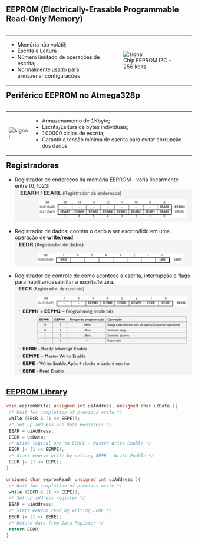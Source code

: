## EEPROM (Electrically-Erasable Programmable Read-Only Memory)

 <table style="float:right">
  <tr>
    <td>
      <ul>
        <li>Memória não volátil;</li>
        <li>Escrita e Leitura</li>
        <li>Número limitado de operações de escrita;</li>
        <li>Normalmente usado para armazenar configurações</li>
      </ul> 
    </td>
    <td>
     <figure>
     <img src="https://http2.mlstatic.com/D_NQ_NP_779811-MLB43560663837_092020-O.webp" alt="signal" width="100%" height="100%" style="vertical-align:middle">
     <figcaption>Chip EEPROM I2C - 256 kbits.</figcaption>
      </figure>
    </td>
  </tr>
</table> 

## Periférico EEPROM no Atmega328p
<table style="float:right">
  <tr>
    <td>
     <img src="https://www.arnabkumardas.com/blog/wp-content/uploads/2021/04/avrbus.png" alt="signal" width="100%" height="100%" style="vertical-align:middle">
   </td>
   <td>
      <ul>
        <li>Armazenamento de 1Kbyte;</li>
        <li>Escrita/Leitura de bytes individuais;</li>
        <li>100000 ciclos de escrita;</li>
        <li>Garantir a tensão mínima de escrita para evitar corrupção dos dados</li>
      </ul>
    </td>
  </tr>
</table>


## Registradores
- Registrador de endereços da memória EEPROM - varia linearmente entre $[0,1023]$
![prescaler](https://github.com/petrucior/ucontrolador/blob/main/lecture5/midia/enderecos.png?raw=true)

- Registrador de dados: contém o dado a ser escrito/lido em uma operação de **write**/**read**.
![enderecos](https://github.com/petrucior/ucontrolador/blob/main/lecture5/midia/dados.png?raw=true)

- Registrador de controle de como acontece a escrita, interrupção e flags para habilitar/desabilitar a escrita/leitura.
![controle](https://github.com/petrucior/ucontrolador/blob/main/lecture5/midia/controle.png?raw=true)

## [EEPROM Library](https://www.nongnu.org/avr-libc/user-manual/group__avr__eeprom.html)

```c
void eepromWrite( unsigned int uiAddress, unsigned char ucData ){
 /* Wait for completion of previous write */
 while (EECR & (1 << EEPE));
 /* Set up address and Data Registers */
 EEAR = uiAddress;
 EEDR = ucData;
 /* Write logical one to EEMPE - Master Write Enable */
 EECR |= (1 << EEMPE);
 /* Start eeprom write by setting EEPE - Write Enable */
 EECR |= (1 << EEPE);
}
```

```c
unsigned char eepromRead( unsigned int uiAddress ){
 /* Wait for completion of previous write */
 while (EECR & (1 << EEPE));
 /* Set up address register */
 EEAR = uiAddress;
 /* Start eeprom read by writing EERE */
 EECR |= (1 << EERE);
 /* Return data from Data Register */
 return EEDR;
}
```
